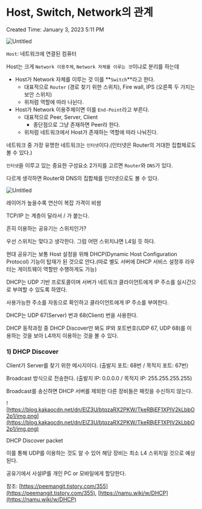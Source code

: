 # Host, Switch, Network의 관계

Created Time: January 3, 2023 5:11 PM

![Untitled](https://s3.us-west-2.amazonaws.com/secure.notion-static.com/df230d41-a15f-4642-8a6e-a92acc735a61/Untitled.png?X-Amz-Algorithm=AWS4-HMAC-SHA256&X-Amz-Content-Sha256=UNSIGNED-PAYLOAD&X-Amz-Credential=AKIAT73L2G45EIPT3X45%2F20230103%2Fus-west-2%2Fs3%2Faws4_request&X-Amz-Date=20230103T191218Z&X-Amz-Expires=86400&X-Amz-Signature=0226c8975216a0ed4588396001996bd27c22f0ca8fb040dd7c8585c8b5a7fa2d&X-Amz-SignedHeaders=host&response-content-disposition=filename%3D%22Untitled.png%22&x-id=GetObject)

`Host`: 네트워크에 연결된 컴퓨터

Host는 크게 `Network 이용주체`, `Network 자체를 이루는 것`이냐로 분리를 하는데

- Host가 Network 자체를 이루는 것 이를 **`Switch`**라고 한다.
    - 대표적으로 `Router` (경로 찾기 위한 스위치), Fire wall, IPS (오른쪽 두 가지는 보안 스위치)
    - 위처럼 역할에 따라 나뉜다.
- Host가 Network 이용주체이면 이를 `End-Point`라고 부른다.
    - 대표적으로 Peer, Server, Client
        - 종단점으로 그냥 존재하면 Peer라 한다.
    - 위처럼 네트워크에서 Host가 존재하는 역할에 따라 나눠진다.

네트워크 중 가장 유명한 네트워크는 `인터넷`이다.(인터넷은 Router의 거대한 집합체로도 볼 수 있다.)

`인터넷`을 이루고 있는 중요한 구성요소 2가지를 고르면 `Router`와 `DNS`가 있다.

다르게 생각하면 Router와 DNS의 집합체를 인터넷으로도 볼 수 있다.

![Untitled](https://s3.us-west-2.amazonaws.com/secure.notion-static.com/6db25887-8c08-4a7c-81d7-4a06a05cd08d/Untitled.png?X-Amz-Algorithm=AWS4-HMAC-SHA256&X-Amz-Content-Sha256=UNSIGNED-PAYLOAD&X-Amz-Credential=AKIAT73L2G45EIPT3X45%2F20230103%2Fus-west-2%2Fs3%2Faws4_request&X-Amz-Date=20230103T191241Z&X-Amz-Expires=86400&X-Amz-Signature=441b111359020df5a295b5cd55f4b169bf05d1d7c96acebb39072f600180492d&X-Amz-SignedHeaders=host&response-content-disposition=filename%3D%22Untitled.png%22&x-id=GetObject)

레이어가 높을수록 연산이 복잡 가격이 비쌈

TCP/IP 는 계층이 달라서 / 가 붙는다.

흔히 이용하는 공유기는 스위치인가?

우선 스위치는 맞다고 생각한다. 그럼 어떤 스위치냐면 L4일 듯 하다.

현대 공유기는 보통 Host 설정을 위해 DHCP(Dynamic Host Configuration Protocol) 기능이 탑재가 된 것으로 안다.(따로 별도 서버에 DHCP 서비스 설정후 라우터는 게이트웨이 역할만 수행하게도 가능)

DHCP는 UDP 기반 프로토콜이며 서버가 네트워크 클라이언트에게 IP 주소를 실시간으로 부여할 수 있도록 하였다.

사용가능한 주소를 자동으로 확인하고 클라이언트에게 IP 주소를 부여한다.

DHCP는 UDP 67(Server) 번과 68(Client) 번을 사용한다.

DHCP 동작과정 중 DHCP Discover만 봐도 IP와 포트번호(UDP 67, UDP 68)를 이용하는 것을 보아 L4까지 이용하는 것을 볼 수 있다.

### **1) DHCP Discover**

Client가 Server를 찾기 위한 메시지이다. (출발지 포트: 68번 / 목적지 포트: 67번)

Broadcast 방식으로 전송한다. (출발지 IP: 0.0.0.0 / 목적지 IP: 255.255.255.255)

Broadcast를 송신하면 DHCP 서버를 제외한 다른 장비들은 패킷을 수신하지 않는다.

![https://blog.kakaocdn.net/dn/ElZ3U/btqzaRX2PKW/TkeRBjEF1XPIV2kLbbO2p1/img.png](https://blog.kakaocdn.net/dn/ElZ3U/btqzaRX2PKW/TkeRBjEF1XPIV2kLbbO2p1/img.png)

DHCP Discover packet

이를 통해 UDP를 이용하는 것도 알 수 있어 해당 장비는 최소 L4 스위치일 것으로 예상 된다.

공유기에서 사설IP를 개인 PC or 모바일에게 할당한다. 

 

참조: [https://peemangit.tistory.com/355](https://peemangit.tistory.com/355), [https://namu.wiki/w/DHCP](https://namu.wiki/w/DHCP)